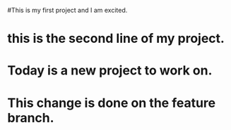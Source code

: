 #This is my first project and I am excited.
# this is the second line of my project.
# Today is a new project to work on.
# This change is done on the feature branch.
